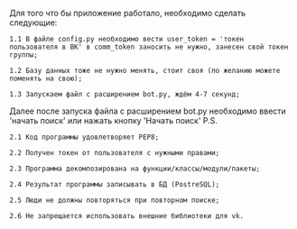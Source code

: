 Для того что бы приложение работало, необходимо сделать следующие:

    1.1 В файле config.py необходимо вести user_token = 'токен пользователя в ВК' в comm_token заносить не нужно, занесен свой токен группы;
  
    1.2 Базу данных тоже не нужно менять, стоит своя (по желанию можете поменять на свою);
  
    1.3 Запускаем файл с расширением bot.py, ждём 4-7 секунд;

Далее после запуска файла с расширением bot.py необходимо ввести 'начать поиск' или нажать кнопку 'Начать поиск'
P.S. 
  
    2.1 Код программы удовлетворяет PEP8;
  
    2.2 Получен токен от пользователя с нужными правами;
  
    2.3 Программа декомпозирована на функции/классы/модули/пакеты;
  
    2.4 Результат программы записывать в БД (PostreSQL);
  
    2.5 Люди не должны повторяться при повторном поиске;
  
    2.6 Не запрещается использовать внешние библиотеки для vk.  
 
